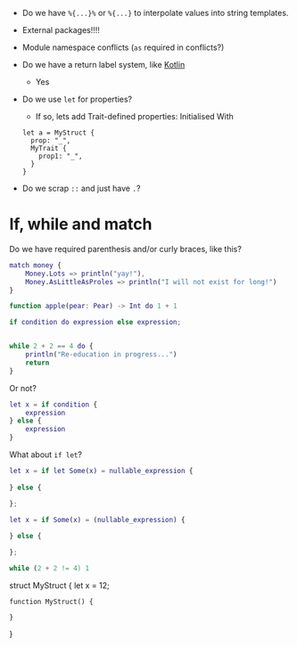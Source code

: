 - Do we have `%{...}%` or `%{...}` to interpolate values into string templates.
- External packages!!!!
- Module namespace conflicts (`as` required in conflicts?)
- Do we have a return label system, like [Kotlin](https://kotlinlang.org/docs/returns.html#return-to-labels)
  - Yes
- Do we use `let` for properties?
  - If so, lets add Trait-defined properties:
  Initialised With
  ```
  let a = MyStruct {
    prop: "_",
    MyTrait {
      prop1: "_",
    }
  }
  ```
  
- Do we scrap `::` and just have `.`?


# If, while and match

Do we have required parenthesis and/or curly braces, like this?

```m
match money {
    Money.Lots => println("yay!"),
    Money.AsLittleAsProles => println("I will not exist for long!")
}

function apple(pear: Pear) -> Int do 1 + 1

if condition do expression else expression;


while 2 + 2 == 4 do {
    println("Re-education in progress...")
    return 
}

```

Or not?

```m
let x = if condition {
    expression
} else {
    expression
}
```

What about `if let`?

```m
let x = if let Some(x) = nullable_expression {
    
} else {

};

let x = if Some(x) = (nullable_expression) {
    
} else {

};

while (2 + 2 != 4) 1

```

struct MyStruct {
    let x = 12;


    function MyStruct() {
        
    }
}


